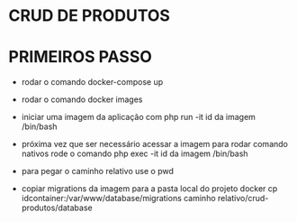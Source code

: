 # CRUD DE PRODUTOS

# PRIMEIROS PASSO

- rodar o comando docker-compose up

- rodar o comando docker images

- iniciar uma imagem da aplicação com php run -it id da imagem /bin/bash

- próxima vez que ser necessário acessar a imagem para rodar comando nativos rode o comando php exec -it id da imagem /bin/bash 

- para pegar o caminho relativo use o pwd

- copiar migrations da imagem para a pasta local do projeto docker cp idcontainer:/var/www/database/migrations caminho relativo/crud-produtos/database